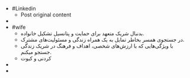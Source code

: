 - #Linkedin
	- Post original content
-
- #wife
	- بدنبال شریک متعهد برای حمایت و پتانسیل تشکیل خانواده.
	- در جستجوی همسر بخاطر تمایل به یک همراه زندگی و مسئولیت‌های مشترک.
	- با ویژگی‌هایی که با ارزش‌های شخصی، اهداف و فرهنگ در شریک زندگی جستجو میکنم.
	- کردنی و کیوت
-
-